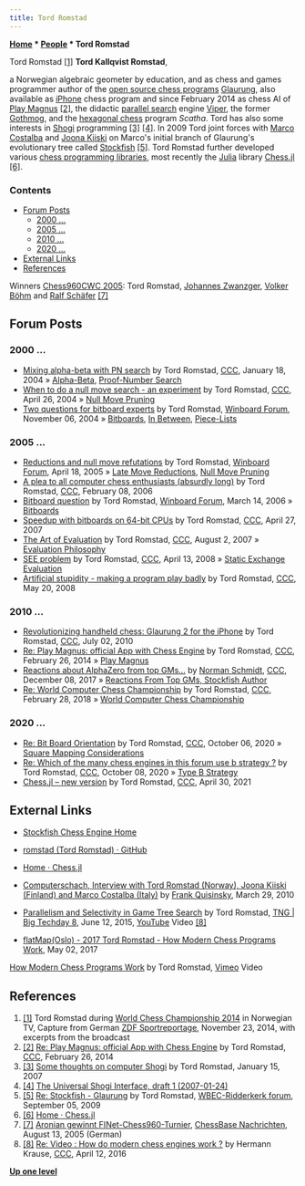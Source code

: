 ```yaml
---
title: Tord Romstad
---
```

**[Home](Home "Home") \* [People](People "People") \* Tord Romstad**



 [](File:TordTV.jpg) Tord Romstad <a id="cite-note-1" href="#cite-ref-1">[1]</a> 
**Tord Kallqvist Romstad**,  

a Norwegian algebraic geometer by education, and as chess and games programmer author of the [open source chess programs](Category:Open_Source "Category:Open Source") [Glaurung](Glaurung "Glaurung"), also available as [iPhone](index.php?title=IPhone&action=edit&redlink=1 "IPhone (page does not exist)") chess program and since February 2014 as chess AI of [Play Magnus](index.php?title=Play_Magnus&action=edit&redlink=1 "Play Magnus (page does not exist)") <a id="cite-note-2" href="#cite-ref-2">[2]</a>, the didactic [parallel search](Parallel_Search "Parallel Search") engine [Viper](Viper "Viper"), the former [Gothmog](Gothmog "Gothmog"), and the [hexagonal chess](https://en.wikipedia.org/wiki/Hexagonal_chess) program *Scatha*. Tord has also some interests in [Shogi](Shogi "Shogi") programming <a id="cite-note-3" href="#cite-ref-3">[3]</a> <a id="cite-note-4" href="#cite-ref-4">[4]</a>. In 2009 Tord joint forces with [Marco Costalba](Marco_Costalba "Marco Costalba") and [Joona Kiiski](Joona_Kiiski "Joona Kiiski") on Marco's initial branch of Glaurung's evolutionary tree called [Stockfish](Stockfish "Stockfish") <a id="cite-note-5" href="#cite-ref-5">[5]</a>. Tord Romstad further developed various [chess programming libraries](Utilities "Utilities"), most recently the [Julia](index.php?title=Julia&action=edit&redlink=1 "Julia (page does not exist)") library [Chess.jl](Chess.jl "Chess.jl") <a id="cite-note-6" href="#cite-ref-6">[6]</a>.



### Contents


- [Forum Posts](#forum-posts)
	- [2000 ...](#2000-)
	- [2005 ...](#2005-)
	- [2010 ...](#2010-)
	- [2020 ...](#2020-)
- [External Links](#external-links)
- [References](#references)






 [](https://de.chessbase.com/post/aronian-gewinnt-finet-che960-turnier) 
Winners [Chess960CWC 2005](Chess960CWC_2005 "Chess960CWC 2005"): Tord Romstad, [Johannes Zwanzger](Johannes_Zwanzger "Johannes Zwanzger"), [Volker Böhm](Volker_B%C3%B6hm "Volker Böhm") and [Ralf Schäfer](Ralf_Sch%C3%A4fer "Ralf Schäfer") <a id="cite-note-7" href="#cite-ref-7">[7]</a>



## Forum Posts


### 2000 ...


* [Mixing alpha-beta with PN search](https://www.stmintz.com/ccc/index.php?id=343084) by Tord Romstad, [CCC](CCC "CCC"), January 18, 2004 » [Alpha-Beta](Alpha-Beta "Alpha-Beta"), [Proof-Number Search](Proof-Number_Search "Proof-Number Search")
* [When to do a null move search - an experiment](https://www.stmintz.com/ccc/index.php?id=361766) by Tord Romstad, [CCC](CCC "CCC"), April 26, 2004 » [Null Move Pruning](Null_Move_Pruning "Null Move Pruning")
* [Two questions for bitboard experts](http://www.open-aurec.com/wbforum/viewtopic.php?f=4&t=516) by Tord Romstad, [Winboard Forum](Computer_Chess_Forums "Computer Chess Forums"), November 06, 2004 » [Bitboards](Bitboards "Bitboards"), [In Between](Square_Attacked_By#InBetween "Square Attacked By"), [Piece-Lists](Piece-Lists "Piece-Lists")


### 2005 ...


* [Reductions and null move refutations](http://www.open-aurec.com/wbforum/viewtopic.php?f=4&t=2300&p=10549) by Tord Romstad, [Winboard Forum](Computer_Chess_Forums "Computer Chess Forums"), April 18, 2005 » [Late Move Reductions](Late_Move_Reductions "Late Move Reductions"), [Null Move Pruning](Null_Move_Pruning "Null Move Pruning")
* [A plea to all computer chess enthusiasts (absurdly long)](https://www.stmintz.com/ccc/index.php?id=485276) by Tord Romstad, [CCC](CCC "CCC"), February 08, 2006
* [Bitboard question](http://www.open-aurec.com/wbforum/viewtopic.php?f=4&t=4521) by Tord Romstad, [Winboard Forum](Computer_Chess_Forums "Computer Chess Forums"), March 14, 2006 » [Bitboards](Bitboards "Bitboards")
* [Speedup with bitboards on 64-bit CPUs](http://www.talkchess.com/forum/viewtopic.php?t=13426) by Tord Romstad, [CCC](CCC "CCC"), April 27, 2007
* [The Art of Evaluation](http://www.talkchess.com/forum/viewtopic.php?topic_view=threads&p=135133&t=15504) by Tord Romstad, [CCC](CCC "CCC"), August 2, 2007 » [Evaluation Philosophy](Evaluation_Philosophy "Evaluation Philosophy")
* [SEE problem](http://www.talkchess.com/forum/viewtopic.php?t=20646) by Tord Romstad, [CCC](CCC "CCC"), April 13, 2008 » [Static Exchange Evaluation](Static_Exchange_Evaluation "Static Exchange Evaluation")
* [Artificial stupidity - making a program play badly](http://www.talkchess.com/forum/viewtopic.php?t=21264) by Tord Romstad, [CCC](CCC "CCC"), May 20, 2008


### 2010 ...


* [Revolutionizing handheld chess: Glaurung 2 for the iPhone](http://www.talkchess.com/forum/viewtopic.php?t=35242) by Tord Romstad, [CCC](CCC "CCC"), July 02, 2010
* [Re: Play Magnus: official App with Chess Engine](http://www.talkchess.com/forum/viewtopic.php?t=51408&start=5) by Tord Romstad, [CCC](CCC "CCC"), February 26, 2014 » [Play Magnus](index.php?title=Play_Magnus&action=edit&redlink=1 "Play Magnus (page does not exist)")
* [Reactions about AlphaZero from top GMs...](http://www.talkchess.com/forum/viewtopic.php?t=65934) by [Norman Schmidt](Norman_Schmidt "Norman Schmidt"), [CCC](CCC "CCC"), December 08, 2017 » [Reactions From Top GMs, Stockfish Author](AlphaZero#Reactions "AlphaZero")
* [Re: World Computer Chess Championship](http://www.talkchess.com/forum3/viewtopic.php?f=6&t=66630&start=114) by Tord Romstad, [CCC](CCC "CCC"), February 28, 2018 » [World Computer Chess Championship](World_Computer_Chess_Championship "World Computer Chess Championship")


### 2020 ...


* [Re: Bit Board Orientation](http://www.talkchess.com/forum3/viewtopic.php?f=7&t=75304&start=5) by Tord Romstad, [CCC](CCC "CCC"), October 06, 2020 » [Square Mapping Considerations](Square_Mapping_Considerations "Square Mapping Considerations")
* [Re: Which of the many chess engines in this forum use b strategy ?](http://www.talkchess.com/forum3/viewtopic.php?f=2&t=75287&start=48) by Tord Romstad, [CCC](CCC "CCC"), October 08, 2020 » [Type B Strategy](Type_B_Strategy "Type B Strategy")
* [Chess.jl – new version](http://www.talkchess.com/forum3/viewtopic.php?f=7&t=77210) by Tord Romstad, [CCC](CCC "CCC"), April 30, 2021


## External Links


* [Stockfish Chess Engine Home](http://www.stockfishchess.com/)
* [romstad (Tord Romstad) · GitHub](https://github.com/romstad/)
* [Home · Chess.jl](https://romstad.github.io/Chess.jl/dev/)
* [Computerschach, Interview with Tord Romstad (Norway), Joona Kiiski (Finland) and Marco Costalba (Italy)](http://www.schach-welt.de/schach/computerschach/interviews/romstad-kiiski-costalba-eng) by [Frank Quisinsky](Frank_Quisinsky "Frank Quisinsky"), March 29, 2010
* [Parallelism and Selectivity in Game Tree Search](http://www.tngtech.com/tng-ueber-uns/bigtechday/big-techday-8/abstracts.html#c12643) by Tord Romstad, [TNG | Big Techday 8](http://www.tngtech.com/tng-ueber-uns/bigtechday/big-techday-8.html), June 12, 2015, [YouTube](https://en.wikipedia.org/wiki/YouTube) Video <a id="cite-note-8" href="#cite-ref-8">[8]</a>


 
* [flatMap(Oslo) - 2017 Tord Romstad - How Modern Chess Programs Work](http://2017.flatmap.no/talks/romstad/), May 02, 2017


 [How Modern Chess Programs Work](https://vimeo.com/216463393) by Tord Romstad, [Vimeo](https://en.wikipedia.org/wiki/Vimeo) Video
## References


1. <a id="cite-ref-1" href="#cite-note-1">[1]</a> Tord Romstad during [World Chess Championship 2014](https://en.wikipedia.org/wiki/World_Chess_Championship_2014) in Norwegian TV, Capture from German [ZDF Sportreportage](https://de.wikipedia.org/wiki/ZDF-Sportreportage), November 23, 2014, with excerpts from the broadcast
2. <a id="cite-ref-2" href="#cite-note-2">[2]</a> [Re: Play Magnus: official App with Chess Engine](http://www.talkchess.com/forum/viewtopic.php?t=51408&start=5) by Tord Romstad, [CCC](CCC "CCC"), February 26, 2014
3. <a id="cite-ref-3" href="#cite-note-3">[3]</a> [Some thoughts on computer Shogi](http://www.shogi.net/shogi-l/Archive/2007/Njan15-10.txt) by Tord Romstad, January 15, 2007
4. <a id="cite-ref-4" href="#cite-note-4">[4]</a> [The Universal Shogi Interface, draft 1 (2007-01-24)](http://www.glaurungchess.com/shogi/usi.html)
5. <a id="cite-ref-5" href="#cite-note-5">[5]</a> [Re: Stockfish - Glaurung](http://wbec-ridderkerk.forumotion.com/wbec-ridderkerk-news-info-f1/stockfish-glaurung-t402.htm) by Tord Romstad, [WBEC-Ridderkerk forum](http://wbec-ridderkerk.forumotion.com/forum.htm), September 05, 2009
6. <a id="cite-ref-6" href="#cite-note-6">[6]</a> [Home · Chess.jl](https://romstad.github.io/Chess.jl/dev/)
7. <a id="cite-ref-7" href="#cite-note-7">[7]</a> [Aronian gewinnt FINet-Chess960-Turnier](https://de.chessbase.com/post/aronian-gewinnt-finet-che960-turnier), [ChessBase Nachrichten](ChessBase "ChessBase"), August 13, 2005 (German)
8. <a id="cite-ref-8" href="#cite-note-8">[8]</a> [Re: Video : How do modern chess engines work ?](http://www.talkchess.com/forum/viewtopic.php?t=59836&start=3) by Hermann Krause, [CCC](CCC "CCC"), April 12, 2016

**[Up one level](People "People")**







 
